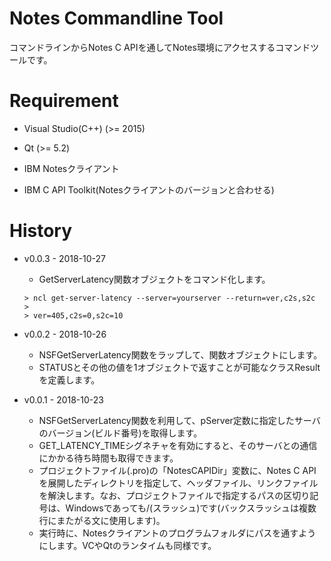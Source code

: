 Notes Commandline Tool
======================

コマンドラインからNotes C APIを通してNotes環境にアクセスするコマンドツールです。

# Requirement

  * Visual Studio(C++) (>= 2015)

  * Qt (>= 5.2)

  * IBM Notesクライアント

  * IBM C API Toolkit(Notesクライアントのバージョンと合わせる)

# History

* v0.0.3 - 2018-10-27

  * GetServerLatency関数オブジェクトをコマンド化します。

  ```
  > ncl get-server-latency --server=yourserver --return=ver,c2s,s2c
  >
  > ver=405,c2s=0,s2c=10
  ```

* v0.0.2 - 2018-10-26

  * NSFGetServerLatency関数をラップして、関数オブジェクトにします。
  * STATUSとその他の値を1オブジェクトで返すことが可能なクラスResultを定義します。

* v0.0.1 - 2018-10-23

  * NSFGetServerLatency関数を利用して、pServer定数に指定したサーバのバージョン(ビルド番号)を取得します。
  * GET_LATENCY_TIMEシグネチャを有効にすると、そのサーバとの通信にかかる待ち時間も取得できます。
  * プロジェクトファイル(.pro)の「NotesCAPIDir」変数に、Notes C APIを展開したディレクトリを指定して、ヘッダファイル、リンクファイルを解決します。なお、プロジェクトファイルで指定するパスの区切り記号は、Windowsであっても/(スラッシュ)です(バックスラッシュは複数行にまたがる文に使用します)。
  * 実行時に、Notesクライアントのプログラムフォルダにパスを通すようにします。VCやQtのランタイムも同様です。
